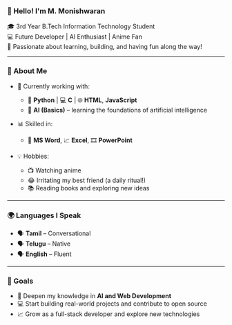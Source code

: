 ### 👋 Hello! I'm M. Monishwaran

🎓 3rd Year B.Tech Information Technology Student  
💻 Future Developer | AI Enthusiast | Anime Fan  
📍 Passionate about learning, building, and having fun along the way!

---

### 🚀 About Me

- 🔧 Currently working with:  
  - 🐍 **Python** | 💻 **C** | 🌐 **HTML**, **JavaScript**  
  - 🤖 **AI (Basics)** – learning the foundations of artificial intelligence

- 📊 Skilled in:  
  - 📝 **MS Word**, 📈 **Excel**, 🎞️ **PowerPoint**

- 💡 Hobbies:  
  - 📺 Watching anime  
  - 😂 Irritating my best friend (a daily ritual!)  
  - 📚 Reading books and exploring new ideas

---

### 🌍 Languages I Speak

- 🗣️ **Tamil** – Conversational
- 🗣️ **Telugu** – Native  
- 🗣️ **English** – Fluent

---

### 🎯 Goals

- 🌱 Deepen my knowledge in **AI and Web Development**  
- 💻 Start building real-world projects and contribute to open source  
- 📈 Grow as a full-stack developer and explore new technologies

